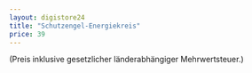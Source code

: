 ```yaml
---
layout: digistore24
title: "Schutzengel-Energiekreis"
price: 39
---
```

(Preis inklusive gesetzlicher l&#xE4;nderabh&#xE4;ngiger Mehrwertsteuer.)